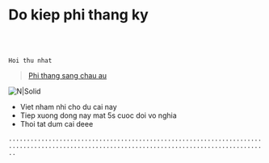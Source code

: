 # **Do kiep phi thang ky** 
<br><br>
```
Hoi thu nhat
```


>[Phi thang sang chau au](https://metruyenchu.com/) 



![N|Solid](https://tienhiep.info/wp-content/uploads/2020/04/Top-20-Tien-hiep-300x180.jpeg) 
- Viet nham nhi cho du cai nay
- Tiep xuong dong nay mat 5s cuoc doi vo nghia
- Thoi tat dum cai deee

 `..............................................................................................................................................`

<a href="https://youtu.be/aDyG4UXhYnA" target="_blank">
